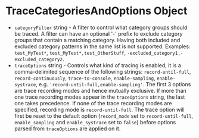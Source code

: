 # TraceCategoriesAndOptions Object

* `categoryFilter` string - A filter to control what category groups
  should be traced. A filter can have an optional '-' prefix to exclude
  category groups that contain a matching category. Having both included
  and excluded category patterns in the same list is not supported. Examples:
  `test_MyTest*`, `test_MyTest*,test_OtherStuff`, `-excluded_category1,-excluded_category2`.
* `traceOptions` string - Controls what kind of tracing is enabled,
  it is a comma-delimited sequence of the following strings:
  `record-until-full`, `record-continuously`, `trace-to-console`, `enable-sampling`, `enable-systrace`,
  e.g. `'record-until-full,enable-sampling'`.
  The first 3 options are trace recording modes and hence mutually exclusive.
  If more than one trace recording modes appear in the `traceOptions` string,
  the last one takes precedence. If none of the trace recording modes are
  specified, recording mode is `record-until-full`.
  The trace option will first be reset to the default option (`record_mode` set
  to `record-until-full`, `enable_sampling` and `enable_systrace`
  set to `false`) before options parsed from `traceOptions` are applied on it.

